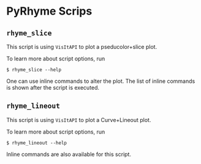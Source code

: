 # PyRhyme Scrips

## `rhyme_slice`
This script is using `VisItAPI` to plot a pseducolor+slice plot.

To learn more about script options, run

```shell
$ rhyme_slice --help
```

One can use inline commands to alter the plot. The list of inline commands
is shown after the script is executed.


## `rhyme_lineout`
This script is using `VisItAPI` to plot a Curve+Lineout plot.

To learn more about script options, run

```shell
$ rhyme_lineout --help
```

Inline commands are also available for this script.
